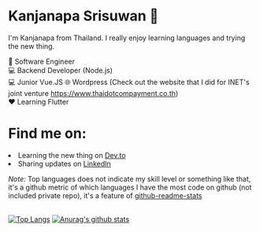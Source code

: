 # Kanjanapa Srisuwan 👋

I'm Kanjanapa from Thailand. I really enjoy learning languages and trying the new thing.<br>

💼 Software Engineer <br>
💻 Backend Developer (Node.js)<br>
💻 Junior Vue.JS
🌐  Wordpress (Check out the website that I did for INET's joint venture <a href="https://www.thaidotcompayment.co.th/" target="_blank">https://www.thaidotcompayment.co.th)</a><br>
❤  Learning Flutter<br>

# Find me on: 
  <li>Learning the new thing on <a href="https://dev.to/korsino" target="_blank">Dev.to<a>
  <li>Sharing updates on <a href="https://www.linkedin.com/in/kanjanapa-srisuwan/" target="_blank">LinkedIn</a>
  
<i>Note:</i> Top languages does not indicate my skill level or something like that, it's a github metric of which languages I have the most code on github (not included private repo), it's a feature of <a href="https://github.com/anuraghazra/github-readme-stats" target="_blank">github-readme-stats</a><br><br>


[![Top Langs](https://github-readme-stats.vercel.app/api/top-langs/?username=korsino&theme=radical&layout=compact&count_private=true)](https://github.com/anuraghazra/github-readme-stats)
[![Anurag's github stats](https://github-readme-stats.vercel.app/api?username=korsino&show_icons=true&theme=radical&count_private=true&hide=issues)](https://github.com/anuraghazra/github-readme-stats)
